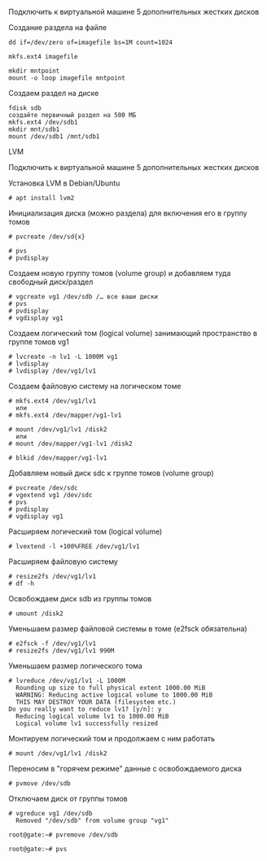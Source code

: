 Подключить к виртуальной машине 5 дополнительных жестких дисков

Создание раздела на файле

```
dd if=/dev/zero of=imagefile bs=1M count=1024
```
```
mkfs.ext4 imagefile
```
```
mkdir mntpoint
mount -o loop imagefile mntpoint
```
Создаем раздел на диске

```
fdisk sdb
создайте первичный раздел на 500 МБ
mkfs.ext4 /dev/sdb1
mkdir mnt/sdb1
mount /dev/sdb1 /mnt/sdb1
```


LVM

Подключить к виртуальной машине 5 дополнительных жестких дисков

Установка LVM в Debian/Ubuntu
```
# apt install lvm2
```
Инициализация диска (можно раздела) для включения его в группу томов
```
# pvcreate /dev/sd{x} 

# pvs
# pvdisplay
```
Создаем новую группу томов (volume group) и добавляем туда свободный диск/раздел
```
# vgcreate vg1 /dev/sdb /… все ваши диски
# pvs
# pvdisplay
# vgdisplay vg1
```
Создаем логический том (logical volume) занимающий пространство в группе томов vg1
```
# lvcreate -n lv1 -L 1000M vg1
# lvdisplay
# lvdisplay /dev/vg1/lv1
```
Создаем файловую систему на логическом томе
```
# mkfs.ext4 /dev/vg1/lv1
  или
# mkfs.ext4 /dev/mapper/vg1-lv1
```
```
# mount /dev/vg1/lv1 /disk2
  или
# mount /dev/mapper/vg1-lv1 /disk2
```
```
# blkid /dev/mapper/vg1-lv1
```
Добавляем новый диск sdc к группе томов (volume group)
```
# pvcreate /dev/sdc
# vgextend vg1 /dev/sdc
# pvs
# pvdisplay
# vgdisplay vg1
```
Расширяем логический том (logical volume)
```
# lvextend -l +100%FREE /dev/vg1/lv1
```
Расширяем файловую систему
```
# resize2fs /dev/vg1/lv1
# df -h
```
Освобождаем диск sdb из группы томов
```
# umount /disk2
```
Уменьшаем размер файловой системы в томе (e2fsck обязательна)
```
# e2fsck -f /dev/vg1/lv1
# resize2fs /dev/vg1/lv1 990M
```
Уменьшаем размер логического тома
```
# lvreduce /dev/vg1/lv1 -L 1000M
  Rounding up size to full physical extent 1000.00 MiB
  WARNING: Reducing active logical volume to 1000.00 MiB
  THIS MAY DESTROY YOUR DATA (filesystem etc.)
Do you really want to reduce lv1? [y/n]: y
  Reducing logical volume lv1 to 1000.00 MiB
  Logical volume lv1 successfully resized
```
Монтируем логический том и продолжаем с ним работать
```
# mount /dev/vg1/lv1 /disk2
```
Переносим в "горячем режиме" данные с освобождаемого диска
```
# pvmove /dev/sdb
```
Отключаем диск от группы томов
```
# vgreduce vg1 /dev/sdb
  Removed "/dev/sdb" from volume group "vg1"

root@gate:~# pvremove /dev/sdb

root@gate:~# pvs
```
